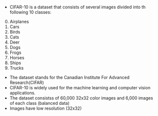 - CIFAR-10 is a dataset that consists of several images divided into th following 10 classes:
 0. Airplanes
 1. Cars
 2. Birds
 3. Cats
 4. Deer
 5. Dogs
 6. Frogs
 7. Horses
 8. Ships
 9. Trucks

- The dataset stands for the Canadian Institute For Advanced Research(CIFAR)
- CIFAR-10 is widely used for the machine learning and computer vision applications.
- The dataset consistss of 60,000 32x32 color images and 6,000 images of each class (balanced data)
- Images have low resolution (32x32)
